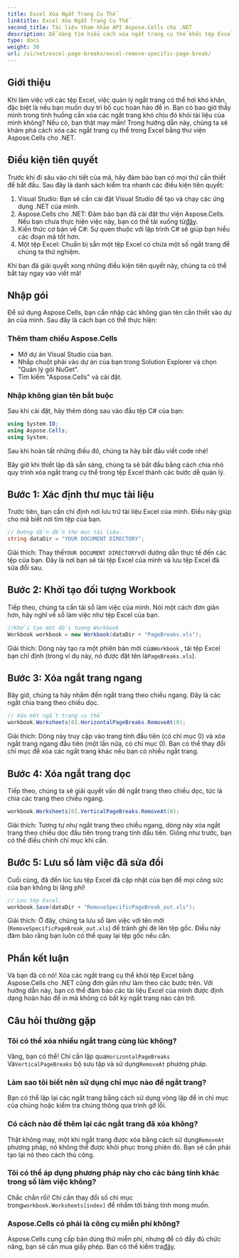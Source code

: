 ```yaml
---
title: Excel Xóa Ngắt Trang Cụ Thể
linktitle: Excel Xóa Ngắt Trang Cụ Thể
second_title: Tài liệu tham khảo API Aspose.Cells cho .NET
description: Dễ dàng tìm hiểu cách xóa ngắt trang cụ thể khỏi tệp Excel bằng Aspose.Cells cho .NET trong hướng dẫn toàn diện, từng bước này.
type: docs
weight: 30
url: /vi/net/excel-page-breaks/excel-remove-specific-page-break/
---
```

## Giới thiệu

Khi làm việc với các tệp Excel, việc quản lý ngắt trang có thể hơi khó khăn, đặc biệt là nếu bạn muốn duy trì bố cục hoàn hảo để in. Bạn có bao giờ thấy mình trong tình huống cần xóa các ngắt trang khó chịu đó khỏi tài liệu của mình không? Nếu có, bạn thật may mắn! Trong hướng dẫn này, chúng ta sẽ khám phá cách xóa các ngắt trang cụ thể trong Excel bằng thư viện Aspose.Cells cho .NET. 

## Điều kiện tiên quyết 

Trước khi đi sâu vào chi tiết của mã, hãy đảm bảo bạn có mọi thứ cần thiết để bắt đầu. Sau đây là danh sách kiểm tra nhanh các điều kiện tiên quyết:

1. Visual Studio: Bạn sẽ cần cài đặt Visual Studio để tạo và chạy các ứng dụng .NET của mình.
2.  Aspose.Cells cho .NET: Đảm bảo bạn đã cài đặt thư viện Aspose.Cells. Nếu bạn chưa thực hiện việc này, bạn có thể tải xuống từ[đây](https://releases.aspose.com/cells/net/).
3. Kiến thức cơ bản về C#: Sự quen thuộc với lập trình C# sẽ giúp bạn hiểu các đoạn mã tốt hơn.
4. Một tệp Excel: Chuẩn bị sẵn một tệp Excel có chứa một số ngắt trang để chúng ta thử nghiệm.

Khi bạn đã giải quyết xong những điều kiện tiên quyết này, chúng ta có thể bắt tay ngay vào viết mã!

## Nhập gói

Để sử dụng Aspose.Cells, bạn cần nhập các không gian tên cần thiết vào dự án của mình. Sau đây là cách bạn có thể thực hiện:

### Thêm tham chiếu Aspose.Cells
- Mở dự án Visual Studio của bạn.
- Nhấp chuột phải vào dự án của bạn trong Solution Explorer và chọn "Quản lý gói NuGet".
- Tìm kiếm "Aspose.Cells" và cài đặt.

### Nhập không gian tên bắt buộc
Sau khi cài đặt, hãy thêm dòng sau vào đầu tệp C# của bạn:

```csharp
using System.IO;
using Aspose.Cells;
using System;
```

Sau khi hoàn tất những điều đó, chúng ta hãy bắt đầu viết code nhé!

Bây giờ khi thiết lập đã sẵn sàng, chúng ta sẽ bắt đầu bằng cách chia nhỏ quy trình xóa ngắt trang cụ thể trong tệp Excel thành các bước dễ quản lý.

## Bước 1: Xác định thư mục tài liệu

Trước tiên, bạn cần chỉ định nơi lưu trữ tài liệu Excel của mình. Điều này giúp cho mã biết nơi tìm tệp của bạn.

```csharp
// Đường dẫn đến thư mục tài liệu.
string dataDir = "YOUR DOCUMENT DIRECTORY";
```

 Giải thích: Thay thế`YOUR DOCUMENT DIRECTORY`với đường dẫn thực tế đến các tệp của bạn. Đây là nơi bạn sẽ tải tệp Excel của mình và lưu tệp Excel đã sửa đổi sau.

## Bước 2: Khởi tạo đối tượng Workbook

Tiếp theo, chúng ta cần tải sổ làm việc của mình. Nói một cách đơn giản hơn, hãy nghĩ về sổ làm việc như tệp Excel của bạn.

```csharp
//Khởi tạo một đối tượng Workbook
Workbook workbook = new Workbook(dataDir + "PageBreaks.xls");
```

 Giải thích: Dòng này tạo ra một phiên bản mới của`Workbook` , tải tệp Excel bạn chỉ định (trong ví dụ này, nó được đặt tên là`PageBreaks.xls`). 

## Bước 3: Xóa ngắt trang ngang

Bây giờ, chúng ta hãy nhắm đến ngắt trang theo chiều ngang. Đây là các ngắt chia trang theo chiều dọc.

```csharp
// Xóa một ngắt trang cụ thể
workbook.Worksheets[0].HorizontalPageBreaks.RemoveAt(0);
```

Giải thích: Dòng này truy cập vào trang tính đầu tiên (có chỉ mục 0) và xóa ngắt trang ngang đầu tiên (một lần nữa, có chỉ mục 0). Bạn có thể thay đổi chỉ mục để xóa các ngắt trang khác nếu bạn có nhiều ngắt trang. 

## Bước 4: Xóa ngắt trang dọc

Tiếp theo, chúng ta sẽ giải quyết vấn đề ngắt trang theo chiều dọc, tức là chia các trang theo chiều ngang.

```csharp
workbook.Worksheets[0].VerticalPageBreaks.RemoveAt(0);
```

Giải thích: Tương tự như ngắt trang theo chiều ngang, dòng này xóa ngắt trang theo chiều dọc đầu tiên trong trang tính đầu tiên. Giống như trước, bạn có thể điều chỉnh chỉ mục khi cần.

## Bước 5: Lưu sổ làm việc đã sửa đổi

Cuối cùng, đã đến lúc lưu tệp Excel đã cập nhật của bạn để mọi công sức của bạn không bị lãng phí!

```csharp
// Lưu tệp Excel.
workbook.Save(dataDir + "RemoveSpecificPageBreak_out.xls");
```

Giải thích: Ở đây, chúng ta lưu sổ làm việc với tên mới (`RemoveSpecificPageBreak_out.xls`) để tránh ghi đè lên tệp gốc. Điều này đảm bảo rằng bạn luôn có thể quay lại tệp gốc nếu cần.

## Phần kết luận

Và bạn đã có nó! Xóa các ngắt trang cụ thể khỏi tệp Excel bằng Aspose.Cells cho .NET cũng đơn giản như làm theo các bước trên. Với hướng dẫn này, bạn có thể đảm bảo các tài liệu Excel của mình được định dạng hoàn hảo để in mà không có bất kỳ ngắt trang nào cản trở.

## Câu hỏi thường gặp

### Tôi có thể xóa nhiều ngắt trang cùng lúc không?  
 Vâng, bạn có thể! Chỉ cần lặp qua`HorizontalPageBreaks` Và`VerticalPageBreaks` bộ sưu tập và sử dụng`RemoveAt` phương pháp.

### Làm sao tôi biết nên sử dụng chỉ mục nào để ngắt trang?  
Bạn có thể lặp lại các ngắt trang bằng cách sử dụng vòng lặp để in chỉ mục của chúng hoặc kiểm tra chúng thông qua trình gỡ lỗi.

### Có cách nào để thêm lại các ngắt trang đã xóa không?  
 Thật không may, một khi ngắt trang được xóa bằng cách sử dụng`RemoveAt` phương pháp, nó không thể được khôi phục trong phiên đó. Bạn sẽ cần phải tạo lại nó theo cách thủ công.

### Tôi có thể áp dụng phương pháp này cho các bảng tính khác trong sổ làm việc không?  
 Chắc chắn rồi! Chỉ cần thay đổi số chỉ mục trong`workbook.Worksheets[index]` để nhắm tới bảng tính mong muốn.

### Aspose.Cells có phải là công cụ miễn phí không?  
 Aspose.Cells cung cấp bản dùng thử miễn phí, nhưng để có đầy đủ chức năng, bạn sẽ cần mua giấy phép. Bạn có thể kiểm tra[đây](https://purchase.aspose.com/buy).